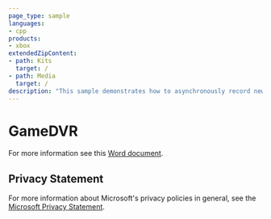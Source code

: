 ```yaml
---
page_type: sample
languages:
- cpp
products:
- xbox
extendedZipContent:
- path: Kits
  target: /
- path: Media
  target: /
description: "This sample demonstrates how to asynchronously record new and query existing Game DVR clips for the currently signed in Xbox Live user for the title and sandbox on Xbox One."
---
```


# GameDVR

For more information see this [Word document](https://github.com/microsoft/Xbox-ATG-Samples/blob/master/XDKSamples/System/GameDVR/ReadMe.docx).

## Privacy Statement

For more information about Microsoft's privacy policies in general, see the [Microsoft Privacy Statement](https://privacy.microsoft.com/privacystatement/).

